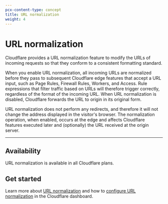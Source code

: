 ```yaml
---
pcx-content-type: concept
title: URL normalization
weight: 4
---
```


# URL normalization

Cloudflare provides a URL normalization feature to modify the URLs of incoming requests so that they conform to a consistent formatting standard.

When you enable URL normalization, all incoming URLs are normalized before they pass to subsequent Cloudflare edge features that accept a URL input, such as Page Rules, Firewall Rules, Workers, and Access. Rule expressions that filter traffic based on URLs will therefore trigger correctly, regardless of the format of the incoming URL. When URL normalization is disabled, Cloudflare forwards the URL to origin in its original form.

URL normalization does not perform any redirects, and therefore it will not change the address displayed in the visitor's browser. The normalization operation, when enabled, occurs at the edge and affects Cloudflare features executed later and (optionally) the URL received at the origin server.

***

## Availability

URL normalization is available in all Cloudflare plans.

## Get started

Learn more about [URL normalization](/rules/normalization/how-it-works/) and how to [configure URL normalization](/rules/normalization/manage/) in the Cloudflare dashboard.
